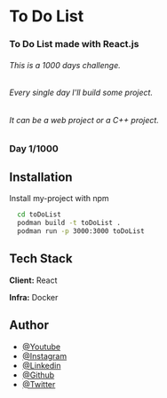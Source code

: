 # To Do List

### To Do List made with React.js

###### This is a 1000 days challenge. 
###### Every single day I'll build some project. 
###### It can be a web project or a C++ project.

### Day 1/1000
## Installation

Install my-project with npm

```bash
  cd toDoList
  podman build -t toDoList .
  podman run -p 3000:3000 toDoList
```
    
## Tech Stack

**Client:** React

**Infra:** Docker


## Author

- [@Youtube](https://www.youtube.com/@thehecktour/featured/)
- [@Instagram](https://www.instagram.com/thehecktour/)
- [@Linkedin](https://www.linkedin.com/in/thehecktour/)
- [@Github](https://github.com/thehecktour/)
- [@Twitter](https://twitter.com/thehecktour/)


